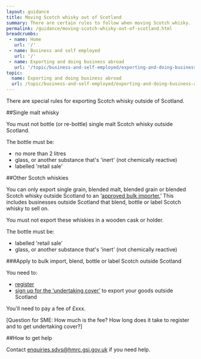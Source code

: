 ```yaml
---
layout: guidance
title: Moving Scotch whisky out of Scotland
summary: There are certain rules to follow when moving Scotch whisky.
permalink: /guidance/moving-scotch-whisky-out-of-scotland.html
breadcrumbs:
 - name: Home
   url: '/'
 - name: Business and self employed
   url: '/'
 - name: Exporting and doing business abroad
   url: '/topic/business-and-self-employed/exporting-and-doing-business-abroad.html'  
topic:
  name: Exporting and doing business abroad
  url: /topic/business-and-self-employed/exporting-and-doing-business-abroad.html
---
```


There are special rules for exporting Scotch whisky outside of Scotland.

##Single malt whisky 

You must not bottle (or re-bottle) single malt Scotch whisky outside Scotland.

The bottle must be:

- no more than 2 litres
- glass, or another substance that's 'inert' (not chemically reactive)
- labelled 'retail sale'

##Other Scotch whiskies

You can only export single grain, blended malt, blended grain or blended Scotch whisky outside Scotland to an ‘[approved bulk importer.](https://customs.hmrc.gov.uk/sdvlookup/showAllBulkImporter.action)’ This includes businesses outside Scotland that blend, bottle or label Scotch whisky to sell on.

You must not export these whiskies in a wooden cask or holder.

The bottle must be:

- labelled 'retail sale'
- glass, or another substance that's 'inert' (not chemically reactive)

###Apply to bulk import, blend, bottle or label Scotch outside Scotland

You need to:

* [register](http://www.hmrc.gov.uk/tools/spiritdrinksapplication/sdvbulkimporter.htm)
* [sign up for the ‘undertaking cover’](http://www.hmrc.gov.uk/tools/spiritdrinksapplication/sdvundertaking.htm) to export your goods outside Scotland

You'll need to pay a fee of £xxx. 


[Question for SME: How much is the fee? How long does it take to register and to get undertaking cover?]

##How to get help

Contact <enquiries.sdvs@hmrc.gsi.gov.uk> if you need help.


